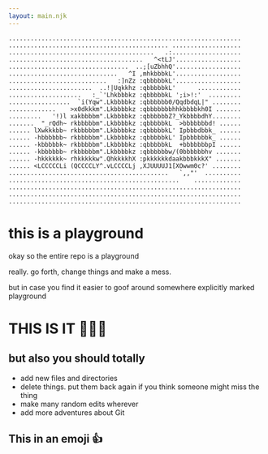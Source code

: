 ```yaml
---
layout: main.njk
---
```

```
................................................................
............................................ ...................
........................................   .:...................
.....................................   ^<tLJ'..................
.................................  ..;[uZbhhQ'..................
..............................   ^I ,mhkbbbkL'..................
...........................   :]nZz :qbbbbbkL'..................
.......................  ..!|Uqkkhz :qbbbbbkL'      ............
....................   :_`'Lhkbbbkz :qbbbbbkL ';i>!:'  .........
.................  `i(Yqw".Lkbbbbkz :qbbbbbb0/QqdbdqL|" ........
.............    >x0dkkkm".Lkbbbbkz :qbbbbbbbhhkbbbbkh0I .......
.........   '!)l xakbbbbm".Lkbbbbkz :qbbbbbbZ?_YkbbbbdhY........
.......  "_rQdh~ rkbbbbbm".Lkbbbbkz :qbbbbbkL  >bbbbbbbd! ......
...... lXwkkkbb~ rkbbbbbm".Lkbbbbkz :qbbbbbkL' Ipbbbdbbk_ ......
...... -hbbbbbb~ rkbbbbbm".Lkbbbbkz :qbbbbbkL' Ipbbbbbbk_ ......
...... -kbbbbbk~ rkbbbbbm".Lkbbbbkz :qbbbbbkL  +bbbbbbbpI ......
...... -kbbbbbb~ rkbbbbbm".Lkbbbbkz :qbbbbbbw/(0bbbbbbhv .......
...... -hkkkkkk~ rhkkkkkw".QhkkkkhX :pkkkkkkdaakbbbkkkX" .......
...... <LCCCCCLi (QCCCCLY^.vLCCCCLj ,XJUUUUJ1[XOwwm0c?' ........
............................................   `,,"'  ..........
...............................................    .............
................................................................
................................................................
................................................................
```

<h1>this is a playground</h1>

okay so the entire repo is a playground

really. go forth, change things and make a mess.

but in case you find it easier to goof around
somewhere explicitly marked playground

<h1>THIS IS IT 🤸🏻‍♀️</h1>

## but also you should totally

- add new files and directories
- delete things. put them back again if you think someone might miss the thing
- make many random edits wherever
- add more adventures about Git

## This in an emoji :thumbsup:
